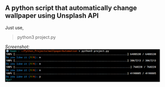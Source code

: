 ## A python script that automatically change wallpaper using Unsplash API

Just use, 
> python3 project.py

*Screenshot:*
![](screenshot.png)

